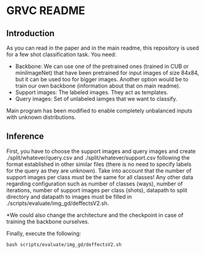# GRVC README

## Introduction

 As you can read in the paper and in the main readme, this repository is used for a few shot classification task.
 You need:

- Backbone: We can use one of the pretrained ones (trained in CUB or miniImageNet) that have been pretrained for input images of size 84x84, but it can be used too for bigger images. Another option would be to train our own backbone (information about that on main readme).
- Support images: The labeled images. They act as templates.
- Query images: Set of unlabeled iamges that we want to classify.

 Main program has been modified to enable completely unbalanced inputs with unknown distributions.

## Inference

 First, you have to choose the support images and query images and create ./split/whatever/query.csv and ./split/whatever/support.csv following the format established in other similar files (there is no need to specify labels for the query as they are unknown). Take into account that the number of support images per class must be the same for all classes!
 Any other data regarding configuration such as number of classes (ways), number of iterations, number of support images per class (shots), datapath to split directory and datapath to images must be filled in ./scripts/evaluate/img_gd/deffectsV2.sh.

 *We could also change the architecture and the checkpoint in case of training the backbone ourselves.

 Finally, execute the following:

 ```(bash)
 bash scripts/evaluate/img_gd/deffectsV2.sh
 ```
